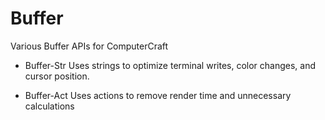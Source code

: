 Buffer
=
Various Buffer APIs for ComputerCraft

* Buffer-Str
  Uses strings to optimize terminal writes, color changes, and cursor position.

* Buffer-Act
  Uses actions to remove render time and unnecessary calculations

